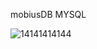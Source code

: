 mobiusDB MYSQL

![14141414144](https://user-images.githubusercontent.com/93176675/142000544-46032e87-bf89-400c-8ca5-aca795d5c39e.PNG)

